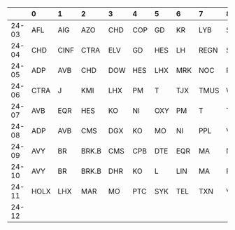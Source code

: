 |       | 0    | 1    | 2     | 3   | 4   | 5   | 6   | 7    | 8    | 9    |
|:------|:-----|:-----|:------|:----|:----|:----|:----|:-----|:-----|:-----|
| 24-03 | AFL  | AIG  | AZO   | CHD | COP | GD  | KR  | LYB  | STZ  | YUM  |
| 24-04 | CHD  | CINF | CTRA  | ELV | GD  | HES | LH  | REGN | SNA  | TMUS |
| 24-05 | ADP  | AVB  | CHD   | DOW | HES | LHX | MRK | NOC  | PG   | ROL  |
| 24-06 | CTRA | J    | KMI   | LHX | PM  | T   | TJX | TMUS | WELL | WMT  |
| 24-07 | AVB  | EQR  | HES   | KO  | NI  | OXY | PM  | T    | TYL  | UNH  |
| 24-08 | ADP  | AVB  | CMS   | DGX | KO  | MO  | NI  | PPL  | V    | XOM  |
| 24-09 | AVY  | BR   | BRK.B | CMS | CPB | DTE | EQR | MA   | MMC  | V    |
| 24-10 | AVY  | BR   | BRK.B | DHR | KO  | L   | LIN | MA   | PTC  | UNP  |
| 24-11 | HOLX | LHX  | MAR   | MO  | PTC | SYK | TEL | TXN  | V    | WM   |
| 24-12 |      |      |       |     |     |     |     |      |      |      |